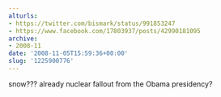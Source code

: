 ```yaml
---
alturls:
- https://twitter.com/bismark/status/991853247
- https://www.facebook.com/17803937/posts/42990181095
archive:
- 2008-11
date: '2008-11-05T15:59:36+00:00'
slug: '1225900776'
---
```


snow??? already nuclear fallout from the Obama presidency?

